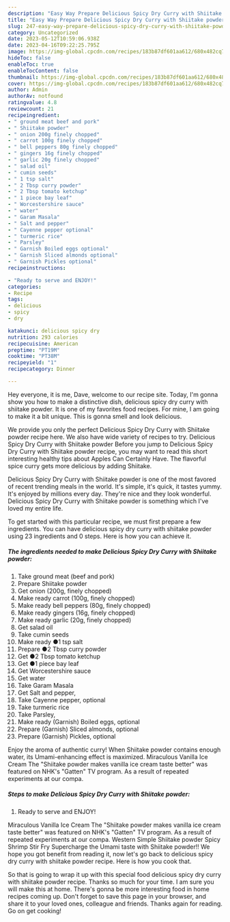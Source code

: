 ```yaml
---
description: "Easy Way Prepare Delicious Spicy Dry Curry with Shiitake powder yang Very Delicious}"
title: "Easy Way Prepare Delicious Spicy Dry Curry with Shiitake powder yang Very Delicious}"
slug: 247-easy-way-prepare-delicious-spicy-dry-curry-with-shiitake-powder-yang-very-delicious
category: Uncategorized
date: 2023-05-12T10:59:06.938Z
date: 2023-04-16T09:22:25.795Z
image: https://img-global.cpcdn.com/recipes/183b87df601aa612/680x482cq70/delicious-spicy-dry-curry-with-shiitake-powder-recipe-main-photo.jpg
hideToc: false
enableToc: true
enableTocContent: false
thumbnail: https://img-global.cpcdn.com/recipes/183b87df601aa612/680x482cq70/delicious-spicy-dry-curry-with-shiitake-powder-recipe-main-photo.jpg
cover: https://img-global.cpcdn.com/recipes/183b87df601aa612/680x482cq70/delicious-spicy-dry-curry-with-shiitake-powder-recipe-main-photo.jpg
author: Admin
authorAv: notfound
ratingvalue: 4.8
reviewcount: 21
recipeingredient:
- " ground meat beef and pork"
- " Shiitake powder"
- " onion 200g finely chopped"
- " carrot 100g finely chopped"
- " bell peppers 80g finely chopped"
- " gingers 16g finely chopped"
- " garlic 20g finely chopped"
- " salad oil"
- " cumin seeds"
- " 1 tsp salt"
- " 2 Tbsp curry powder"
- " 2 Tbsp tomato ketchup"
- " 1 piece bay leaf"
- " Worcestershire sauce"
- " water"
- " Garam Masala"
- " Salt and pepper"
- " Cayenne pepper optional"
- " turmeric rice"
- " Parsley"
- " Garnish Boiled eggs optional"
- " Garnish Sliced almonds optional"
- " Garnish Pickles optional"
recipeinstructions:

- "Ready to serve and ENJOY!"
categories:
- Recipe
tags:
- delicious
- spicy
- dry

katakunci: delicious spicy dry 
nutrition: 293 calories
recipecuisine: American
preptime: "PT19M"
cooktime: "PT38M"
recipeyield: "1"
recipecategory: Dinner

---
```



Hey everyone, it is me, Dave, welcome to our recipe site. Today, I'm gonna show you how to make a distinctive dish, delicious spicy dry curry with shiitake powder. It is one of my favorites food recipes. For mine, I am going to make it a bit unique. This is gonna smell and look delicious.

We provide you only the perfect Delicious Spicy Dry Curry with Shiitake powder recipe here. We also have wide variety of recipes to try. Delicious Spicy Dry Curry with Shiitake powder Before you jump to Delicious Spicy Dry Curry with Shiitake powder recipe, you may want to read this short interesting healthy tips about Apples Can Certainly Have. The flavorful spice curry gets more delicious by adding Shiitake.

Delicious Spicy Dry Curry with Shiitake powder is one of the most favored of recent trending meals in the world. It's simple, it's quick, it tastes yummy. It's enjoyed by millions every day. They're nice and they look wonderful. Delicious Spicy Dry Curry with Shiitake powder is something which I've loved my entire life.


To get started with this particular recipe, we must first prepare a few ingredients. You can have delicious spicy dry curry with shiitake powder using 23 ingredients and 0 steps. Here is how you can achieve it.

<!--inarticleads1-->

##### The ingredients needed to make Delicious Spicy Dry Curry with Shiitake powder:

1. Take  ground meat (beef and pork)
1. Prepare  Shiitake powder
1. Get  onion (200g, finely chopped)
1. Make ready  carrot (100g, finely chopped)
1. Make ready  bell peppers (80g, finely chopped)
1. Make ready  gingers (16g, finely chopped)
1. Make ready  garlic (20g, finely chopped)
1. Get  salad oil
1. Take  cumin seeds
1. Make ready  ●1 tsp salt
1. Prepare  ●2 Tbsp curry powder
1. Get  ●2 Tbsp tomato ketchup
1. Get  ●1 piece bay leaf
1. Get  Worcestershire sauce
1. Get  water
1. Take  Garam Masala
1. Get  Salt and pepper,
1. Take  Cayenne pepper, optional
1. Take  turmeric rice
1. Take  Parsley,
1. Make ready  (Garnish) Boiled eggs, optional
1. Prepare  (Garnish) Sliced almonds, optional
1. Prepare  (Garnish) Pickles, optional


Enjoy the aroma of authentic curry! When Shiitake powder contains enough water, its Umami-enhancing effect is maximized. Miraculous Vanilla Ice Cream The &#34;Shiitake powder makes vanilla ice cream taste better&#34; was featured on NHK&#39;s &#34;Gatten&#34; TV program. As a result of repeated experiments at our compa. 

<!--inarticleads2-->

##### Steps to make Delicious Spicy Dry Curry with Shiitake powder:


1. Ready to serve and ENJOY!

Miraculous Vanilla Ice Cream The &#34;Shiitake powder makes vanilla ice cream taste better&#34; was featured on NHK&#39;s &#34;Gatten&#34; TV program. As a result of repeated experiments at our compa. Western Simple Shiitake powder Spicy Shrimp Stir Fry Supercharge the Umami taste with Shiitake powder!! We hope you got benefit from reading it, now let&#39;s go back to delicious spicy dry curry with shiitake powder recipe. Here is how you cook that. 

So that is going to wrap it up with this special food delicious spicy dry curry with shiitake powder recipe. Thanks so much for your time. I am sure you will make this at home. There's gonna be more interesting food in home recipes coming up. Don't forget to save this page in your browser, and share it to your loved ones, colleague and friends. Thanks again for reading. Go on get cooking!
